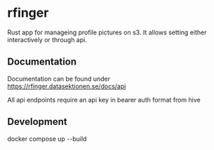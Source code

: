 # rfinger

Rust app for manageing profile pictures on s3. It allows setting either interactively or through api.

## Documentation

Documentation can be found under https://rfinger.datasektionen.se/docs/api

All api endpoints require an api key in bearer auth format from hive

## Development

docker compose up --build
